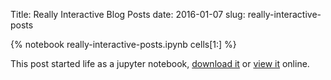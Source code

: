Title: Really Interactive Blog Posts
date: 2016-01-07
slug: really-interactive-posts

{% notebook really-interactive-posts.ipynb cells[1:] %}

This post started life as a jupyter notebook,
[download it](/downloads/notebooks/really-interactive-posts.ipynb)
or
[view it](http://nbviewer.ipython.org/url/betatim.github.io//downloads/notebooks/really-interactive-posts.ipynb) online.
